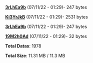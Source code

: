 [**3rLhEa9b**](/data/3rLhEa9b.txt) (07/11/22 - 01:29)- 247 bytes

[**Ki3YrJkB**](/data/Ki3YrJkB.txt) (07/11/22 - 01:29)- 2531 bytes

[**3rLhEa9b**](/data/3rLhEa9b.txt) (07/11/22 - 01:29)- 247 bytes

[**19M2h0Ad**](/data/19M2h0Ad.txt) (07/11/22 - 01:29)- 32 bytes

**Total Datas**: 1978

**Total Size**: 11.31 MB / 11.3 MB